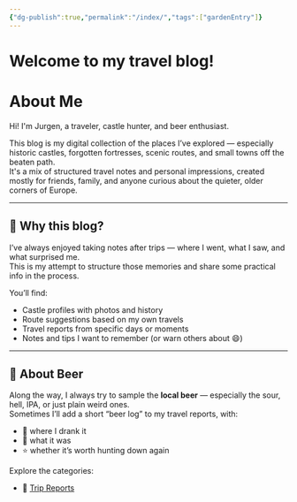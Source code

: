```yaml
---
{"dg-publish":true,"permalink":"/index/","tags":["gardenEntry"]}
---
```


# Welcome to my travel blog!
# About Me

Hi! I'm Jurgen, a traveler, castle hunter, and beer enthusiast.

This blog is my digital collection of the places I’ve explored — especially historic castles, forgotten fortresses, scenic routes, and small towns off the beaten path.  
It's a mix of structured travel notes and personal impressions, created mostly for friends, family, and anyone curious about the quieter, older corners of Europe.

---

## 🧭 Why this blog?

I’ve always enjoyed taking notes after trips — where I went, what I saw, and what surprised me.  
This is my attempt to structure those memories and share some practical info in the process.

You’ll find:
- Castle profiles with photos and history
- Route suggestions based on my own travels
- Travel reports from specific days or moments
- Notes and tips I want to remember (or warn others about 😄)

---

## 🍺 About Beer

Along the way, I always try to sample the **local beer** — especially the sour, hell, IPA, or just plain weird ones.  
Sometimes I’ll add a short “beer log” to my travel reports, with:
- 📍 where I drank it
- 🍻 what it was
- ⭐ whether it’s worth hunting down again

Explore the categories:
- 📓 [Trip Reports](./reports/)
